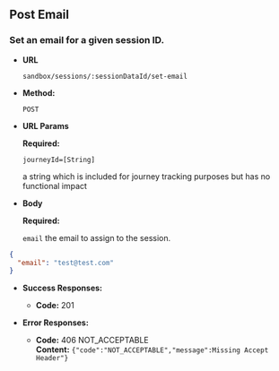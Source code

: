 Post Email
----

### Set an email for a given session ID.

* **URL**

  `sandbox/sessions/:sessionDataId/set-email`

* **Method:**

  `POST`

* **URL Params**

  **Required:**

  `journeyId=[String]`

  a string which is included for journey tracking purposes but has no functional impact

* **Body**

  **Required:**

  `email`
  the email to assign to the session.

```json
{
  "email": "test@test.com"
}
```

* **Success Responses:**

    * **Code:** 201

* **Error Responses:**
    * **Code:** 406 NOT_ACCEPTABLE <br/>
      **Content:** `{"code":"NOT_ACCEPTABLE","message":Missing Accept Header"}`
